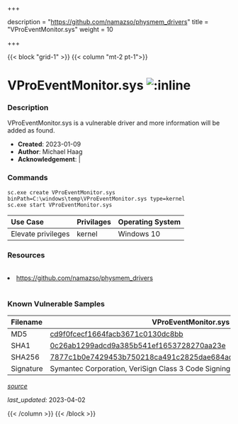 +++

description = "https://github.com/namazso/physmem_drivers"
title = "VProEventMonitor.sys"
weight = 10

+++


{{< block "grid-1" >}}
{{< column "mt-2 pt-1">}}


# VProEventMonitor.sys ![:inline](/images/twitter_verified.png) 


### Description

VProEventMonitor.sys is a vulnerable driver and more information will be added as found.

- **Created**: 2023-01-09
- **Author**: Michael Haag
- **Acknowledgement**:  | [](https://twitter.com/)

### Commands

```
sc.exe create VProEventMonitor.sys binPath=C:\windows\temp\VProEventMonitor.sys type=kernel
sc.exe start VProEventMonitor.sys
```

| Use Case | Privilages | Operating System | 
|:---- | ---- | ---- |
| Elevate privileges | kernel | Windows 10 |

### Resources
<br>
<li><a href=" https://github.com/namazso/physmem_drivers"> https://github.com/namazso/physmem_drivers</a></li>
<br>

### Known Vulnerable Samples

| Filename | VProEventMonitor.sys |
|:---- | ---- | 
| MD5 | <a href="https://www.virustotal.com/gui/file/cd9f0fcecf1664facb3671c0130dc8bb">cd9f0fcecf1664facb3671c0130dc8bb</a> |
| SHA1 | <a href="https://www.virustotal.com/gui/file/0c26ab1299adcd9a385b541ef1653728270aa23e">0c26ab1299adcd9a385b541ef1653728270aa23e</a> |
| SHA256 | <a href="https://www.virustotal.com/gui/file/7877c1b0e7429453b750218ca491c2825dae684ad9616642eff7b41715c70aca">7877c1b0e7429453b750218ca491c2825dae684ad9616642eff7b41715c70aca</a> |
| Signature | Symantec Corporation, VeriSign Class 3 Code Signing 2010 CA, VeriSign   |


[*source*](https://github.com/magicsword-io/LOLDrivers/tree/main/yaml/vproeventmonitor.sys.yml)

*last_updated:* 2023-04-02








{{< /column >}}
{{< /block >}}
